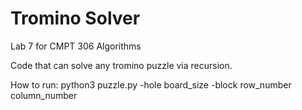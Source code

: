 # Tromino Solver
Lab 7 for CMPT 306 Algorithms

Code that can solve any tromino puzzle via recursion.

How to run: python3 puzzle.py -hole board_size -block row_number column_number
